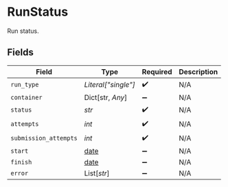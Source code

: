 # RunStatus

Run status.


## Fields

| Field                                                                | Type                                                                 | Required                                                             | Description                                                          |
| -------------------------------------------------------------------- | -------------------------------------------------------------------- | -------------------------------------------------------------------- | -------------------------------------------------------------------- |
| `run_type`                                                           | *Literal["single"]*                                                  | :heavy_check_mark:                                                   | N/A                                                                  |
| `container`                                                          | Dict[str, *Any*]                                                     | :heavy_minus_sign:                                                   | N/A                                                                  |
| `status`                                                             | *str*                                                                | :heavy_check_mark:                                                   | N/A                                                                  |
| `attempts`                                                           | *int*                                                                | :heavy_check_mark:                                                   | N/A                                                                  |
| `submission_attempts`                                                | *int*                                                                | :heavy_check_mark:                                                   | N/A                                                                  |
| `start`                                                              | [date](https://docs.python.org/3/library/datetime.html#date-objects) | :heavy_minus_sign:                                                   | N/A                                                                  |
| `finish`                                                             | [date](https://docs.python.org/3/library/datetime.html#date-objects) | :heavy_minus_sign:                                                   | N/A                                                                  |
| `error`                                                              | List[*str*]                                                          | :heavy_minus_sign:                                                   | N/A                                                                  |